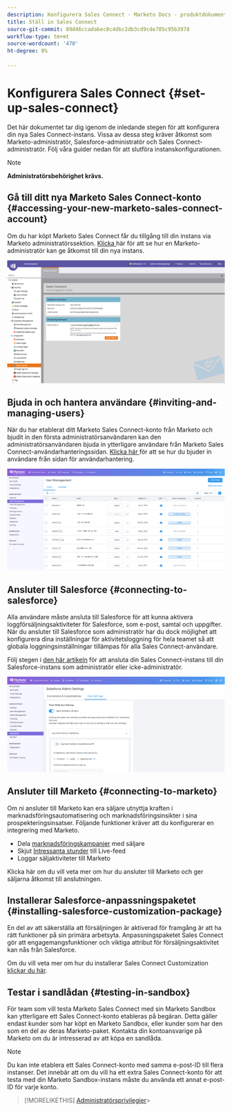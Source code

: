 ```yaml
---
description: Konfigurera Sales Connect - Marketo Docs - produktdokumentation
title: Ställ in Sales Connect
source-git-commit: 89d46ccadabec8c4dbc2db3cd9cde705c95b3978
workflow-type: tm+mt
source-wordcount: '470'
ht-degree: 0%

---
```


# Konfigurera Sales Connect {#set-up-sales-connect}

Det här dokumentet tar dig igenom de inledande stegen för att konfigurera din nya Sales Connect-instans. Vissa av dessa steg kräver åtkomst som Marketo-administratör, Salesforce-administratör och Sales Connect-administratör. Följ våra guider nedan för att slutföra instanskonfigurationen.

>[!NOTE]
>
>**Administratörsbehörighet krävs.**

## Gå till ditt nya Marketo Sales Connect-konto {#accessing-your-new-marketo-sales-connect-account}

Om du har köpt Marketo Sales Connect får du tillgång till din instans via Marketo administratörssektion. [Klicka ](/help/marketo/product-docs/marketo-sales-connect/getting-started/accessing-your-new-sales-connect-instance.md) här för att se hur en Marketo-administratör kan ge åtkomst till din nya instans.

![](assets/set-up-sales-connect-1.png)

## Bjuda in och hantera användare {#inviting-and-managing-users}

När du har etablerat ditt Marketo Sales Connect-konto från Marketo och bjudit in den första administratörsanvändaren kan den administratörsanvändaren bjuda in ytterligare användare från Marketo Sales Connect-användarhanteringssidan. [Klicka här ](/help/marketo/product-docs/marketo-sales-connect/admin/invite-users.md) för att se hur du bjuder in användare från sidan för användarhantering.

![](assets/set-up-sales-connect-2.png)

## Ansluter till Salesforce {#connecting-to-salesforce}

Alla användare måste ansluta till Salesforce för att kunna aktivera loggförsäljningsaktiviteter för Salesforce, som e-post, samtal och uppgifter. När du ansluter till Salesforce som administratör har du dock möjlighet att konfigurera dina inställningar för aktivitetsloggning för hela teamet så att globala loggningsinställningar tillämpas för alla Sales Connect-användare.

Följ stegen i [den här artikeln](/help/marketo/product-docs/marketo-sales-connect/crm/salesforce-integration/connect-your-sales-connect-account-to-salesforce.md) för att ansluta din Sales Connect-instans till din Salesforce-instans som administratör eller icke-administratör.

![](assets/set-up-sales-connect-3.png)

## Ansluter till Marketo {#connecting-to-marketo}

Om ni ansluter till Marketo kan era säljare utnyttja kraften i marknadsföringsautomatisering och marknadsföringsinsikter i sina prospekteringsinsatser. Följande funktioner kräver att du konfigurerar en integrering med Marketo.

* Dela [marknadsföringskampanjer](/help/marketo/product-docs/marketo-sales-connect/marketo/make-a-campaign-visible-to-sales-connect-users.md) med säljare
* Skjut [Intressanta stunder](/help/marketo/product-docs/marketo-sales-connect/marketo/interesting-moments-in-msc.md) till Live-feed
* Loggar säljaktiviteter till Marketo

Klicka här om du vill veta mer om hur du ansluter till Marketo och ger säljarna åtkomst till anslutningen.

## Installerar Salesforce-anpassningspaketet {#installing-salesforce-customization-package}

En del av att säkerställa att försäljningen är aktiverad för framgång är att ha rätt funktioner på sin primära arbetsyta. Anpassningspaketet Sales Connect gör att engagemangsfunktioner och viktiga attribut för försäljningsaktivitet kan nås från Salesforce.

Om du vill veta mer om hur du installerar Sales Connect Customization [klickar du här](/help/marketo/product-docs/marketo-sales-connect/crm/salesforce-customization/sales-connect-customizations-for-crm.md).

## Testar i sandlådan {#testing-in-sandbox}

För team som vill testa Marketo Sales Connect med sin Marketo Sandbox kan ytterligare ett Sales Connect-konto etableras på begäran. Detta gäller endast kunder som har köpt en Marketo Sandbox, eller kunder som har den som en del av deras Marketo-paket. Kontakta din kontoansvarige på Marketo om du är intresserad av att köpa en sandlåda.

>[!NOTE]
>
>Du kan inte etablera ett Sales Connect-konto med samma e-post-ID till flera instanser. Det innebär att om du vill ha ett extra Sales Connect-konto för att testa med din Marketo Sandbox-instans måste du använda ett annat e-post-ID för varje konto.

>[!MORELIKETHIS]
[Administratörsprivilegier](/help/marketo/product-docs/marketo-sales-connect/admin/user-access-details.md)>
>
